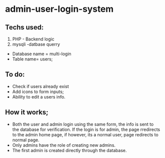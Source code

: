 # admin-user-login-system 

## Techs used:
 1. PHP - Backend logic
 2. mysqli -datbase querry
 
 * Database name = multi-login 
 * Table name= users;
 
## To do:
  * Check if users already exist
  * Add icons to form inputs;
  * Ability to edit a users info.

 ## How it works; 
 * Both the user and admin login using the same form, the info is sent to the database for verification. If the login is for admin, the page rredirects to the admin home page, if however, its a normal user, page redirects to normal page. 
 * Only admins have the role of creating new admins.
 * The first admin is created directly through the database.
